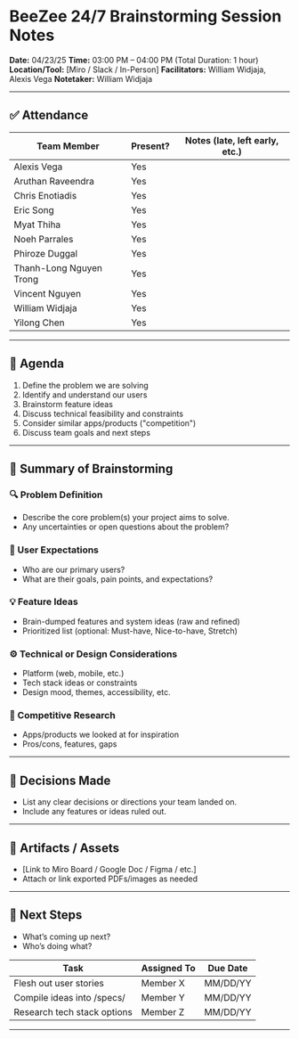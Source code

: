 # BeeZee 24/7 Brainstorming Session Notes

**Date:** 04/23/25
**Time:** 03:00 PM – 04:00 PM (Total Duration: 1 hour)
**Location/Tool:** [Miro / Slack / In-Person]
**Facilitators:** William Widjaja, Alexis Vega
**Notetaker:** William Widjaja

---

## ✅ Attendance

| Team Member             | Present? | Notes (late, left early, etc.) |
| ----------------------- | -------- | ------------------------------ |
| Alexis Vega             | Yes      |                                |
| Aruthan Raveendra       | Yes      |                                |
| Chris Enotiadis         | Yes      |                                |
| Eric Song               | Yes      |                                |
| Myat Thiha              | Yes      |                                |
| Noeh Parrales           | Yes      |                                |
| Phiroze Duggal          | Yes      |                                |
| Thanh-Long Nguyen Trong | Yes      |                                |
| Vincent Nguyen          | Yes      |                                |
| William Widjaja         | Yes      |                                |
| Yilong Chen             | Yes      |                                |

---

## 🧠 Agenda

1. Define the problem we are solving
2. Identify and understand our users
3. Brainstorm feature ideas
4. Discuss technical feasibility and constraints
5. Consider similar apps/products ("competition")
6. Discuss team goals and next steps

---

## 🧩 Summary of Brainstorming

### 🔍 Problem Definition

- Describe the core problem(s) your project aims to solve.
- Any uncertainties or open questions about the problem?

### 👥 User Expectations

- Who are our primary users?
- What are their goals, pain points, and expectations?

### 💡 Feature Ideas

- Brain-dumped features and system ideas (raw and refined)
- Prioritized list (optional: Must-have, Nice-to-have, Stretch)

### ⚙️ Technical or Design Considerations

- Platform (web, mobile, etc.)
- Tech stack ideas or constraints
- Design mood, themes, accessibility, etc.

### 🧪 Competitive Research

- Apps/products we looked at for inspiration
- Pros/cons, features, gaps

---

## 📌 Decisions Made

- List any clear decisions or directions your team landed on.
- Include any features or ideas ruled out.

---

## 📎 Artifacts / Assets

- [Link to Miro Board / Google Doc / Figma / etc.]
- Attach or link exported PDFs/images as needed

---

## 📅 Next Steps

- What’s coming up next?
- Who’s doing what?

| Task                        | Assigned To | Due Date |
| --------------------------- | ----------- | -------- |
| Flesh out user stories      | Member X    | MM/DD/YY |
| Compile ideas into /specs/  | Member Y    | MM/DD/YY |
| Research tech stack options | Member Z    | MM/DD/YY |

---
